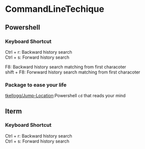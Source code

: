 # CommandLineTechique  
## Powershell
### Keyboard Shortcut
Ctrl + r: Backward history search  
Ctrl + s: Forward history search

F8: Backward history search matching from first characoter  
shift + F8: Forwward history search matching from first characoter  

### Package to ease your life
[tkellogg/Jump-Location](https://github.com/tkellogg/Jump-Location):Powershell `cd` that reads your mind



## Iterm
### Keyboard Shortcut
Ctrl + r: Backward history search  
Ctrl + s: Forward history search
